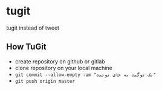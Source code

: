 # tugit
tugit instead of tweet

## How TuGit
- create repository on github or gitlab
- clone repository on your local machine
- `git commit --allow-empty -am "یک توگیت به جای توئیت"`
- `git push origin master`
